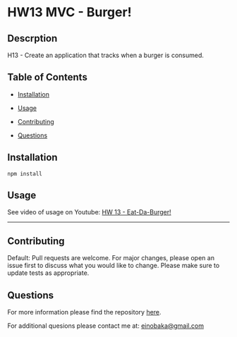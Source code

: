 # HW13 MVC - Burger!

## Descrption 

H13 - Create an application that tracks when a burger is consumed.

## Table of Contents

* [Installation](#installation)

* [Usage](#usage)

* [Contributing](#contributing)

* [Questions](#questions)

## Installation 

```
npm install
```

## Usage

See video of usage on Youtube: [HW 13 - Eat-Da-Burger!](https://youtu.be/Wbx9b7p9fXw)

---

## Contributing

Default: Pull requests are welcome. For major changes, please open an issue first to discuss what you would like to change. Please make sure to update tests as appropriate.

## Questions

For more information please find the repository [here](https://github.com/einobaka/).

For additional quesions please contact me at: einobaka@gmail.com

